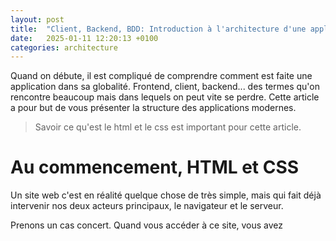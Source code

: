 ```yaml
---
layout: post
title:  "Client, Backend, BDD: Introduction à l'architecture d'une application"
date:   2025-01-11 12:20:13 +0100
categories: architecture
---
```


Quand on débute, il est compliqué de comprendre comment est faite une application dans sa globalité. Frontend, client, backend... des termes qu'on rencontre beaucoup mais dans lequels on peut vite se perdre. Cette article a pour but de vous présenter la structure des applications modernes.

> Savoir ce qu'est le html et le css est important pour cette article.

# Au commencement, HTML et CSS

Un site web c'est en réalité quelque chose de très simple, mais qui fait déjà intervenir nos deux acteurs principaux, le navigateur et le serveur.

Prenons un cas concert. Quand vous accéder à ce site, vous avez